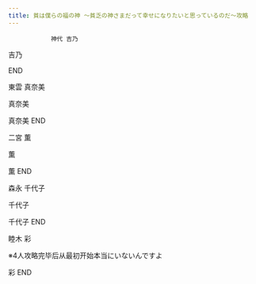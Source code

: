 ```yaml
---
title: 貧は僕らの福の神 ～貧乏の神さまだって幸せになりたいと思っているのだ～攻略
---
```


                神代 吉乃

吉乃

END

東雲 真奈美

真奈美

真奈美 END

二宮 薫

薫

薫 END

森永 千代子

千代子

千代子 END

睦木 彩

※4人攻略完毕后从最初开始本当にいないんですよ

彩 END
              
